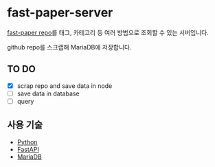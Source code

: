 # fast-paper-server


[fast-paper repo](https://github.com/SHSongs/fast-paper)를 태그, 카테고리 등 여러 방법으로 조회할 수 있는 서버입니다.

github repo를 스크랩해 MariaDB에 저장합니다.


## TO DO
- [x] scrap repo and save data in node
- [ ] save data in database
- [ ] query

## 사용 기술
- [Python](https://www.python.org/)
- [FastAPI](https://fastapi.tiangolo.com/)
- [MariaDB](https://mariadb.org/)


